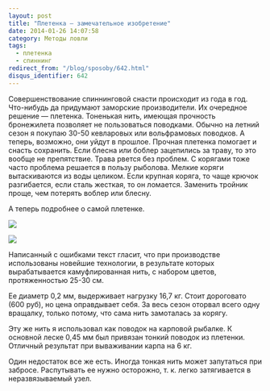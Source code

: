 ```yaml
---
layout: post
title: "Плетенка — замечательное изобретение"
date: 2014-01-26 14:07:58
category: Методы ловли
tags:
  - плетенка
  - спиннинг
redirect_from: "/blog/sposoby/642.html"
disqus_identifier: 642
---
```

Совершенствование спиннинговой снасти происходит из года в год.
Что-нибудь да придумают заморские производители. Их очередное решение —
плетенка. Тоненькая нить, имеющая прочность бронежилета позволяет не
пользоваться поводками. Обычно на летний сезон я покупаю 30-50
кевларовых или вольфрамовых поводков. А теперь, возможно, они уйдут в
прошлое. Прочная плетенка помогает и снасть сохранить. Если блесна или
боблер зацепились за траву, то это вообще не препятствие. Трава рвется
без проблем. С корягами тоже часто проблема решается в пользу рыболова.
Мелкие коряги вытаскиваются из воды целиком. Если крупная коряга, то
чаще крючок разгибается, если сталь жесткая, то он ломается. Заменить
тройник проще, чем потерять воблер или блесну.

А теперь подробнее о самой плетенке.

![](http://fishingguru.ru/uploads/images/00/00/01/2014/01/26/46084f.jpg)

![](http://fishingguru.ru/uploads/images/00/00/01/2014/01/26/daba77.jpg)

Написанный с ошибками текст гласит, что при производстве использованы
новейшие технологии, в результате которых вырабатывается камуфлированная
нить, с набором цветов, протяженностью 25-30 см.

Ее диаметр 0,2 мм, выдерживает нагрузку 16,7 кг. Стоит дороговато (600
руб), но цена оправдывает себя. За весь сезон оторвал всего одну
вращалку, только потому, что сама нить замоталась за корягу.

Эту же нить я использовал как поводок на карповой рыбалке. К основной
леске 0,45 мм был привязан тонкий поводок из плетенки. Отличный
результат при вываживании карпа на 6 кг.

Один недостаток все же есть. Иногда тонкая нить может запутаться при
забросе. Распутывать ее нужно осторожно, т. к. легко затягивается в
неразвязываемый узел.
